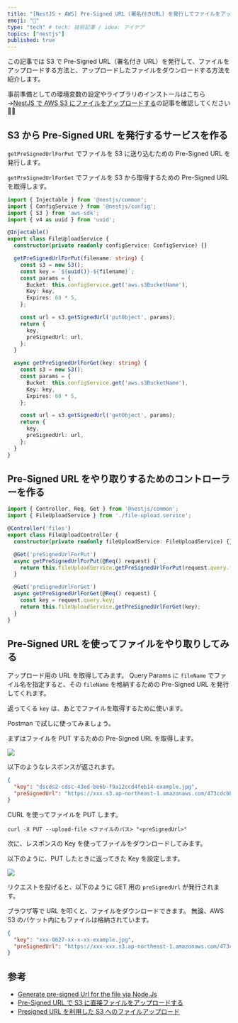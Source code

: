```yaml
---
title: "[NestJS + AWS] Pre-Signed URL (署名付きURL) を発行してファイルをアップロードする"
emoji: "🦁"
type: "tech" # tech: 技術記事 / idea: アイデア
topics: ["nestjs"]
published: true
---
```


この記事では S3 で Pre-Signed URL（署名付き URL）を発行して、ファイルをアップロードする方法と、アップロードしたファイルをダウンロードする方法を紹介します。

事前準備としての環境変数の設定やライブラリのインストールはこちら →[NestJS で AWS S3 にファイルをアップロードする](https://zenn.dev/fjsh/articles/nestjs-s3-file-upload)の記事を確認してください 🙇‍♂️

## S3 から Pre-Signed URL を発行するサービスを作る

`getPreSignedUrlForPut` でファイルを S3 に送り込むための Pre-Signed URL を発行します。

`getPreSignedUrlForGet` でファイルを S3 から取得するための Pre-Signed URL を取得します。

```ts:src/file-upload/file-upload.service.ts
import { Injectable } from '@nestjs/common';
import { ConfigService } from '@nestjs/config';
import { S3 } from 'aws-sdk';
import { v4 as uuid } from 'uuid';

@Injectable()
export class FileUploadService {
  constructor(private readonly configService: ConfigService) {}

  getPreSignedUrlForPut(filename: string) {
    const s3 = new S3();
    const key = `${uuid()}-${filename}`;
    const params = {
      Bucket: this.configService.get('aws.s3BucketName'),
      Key: key,
      Expires: 60 * 5,
    };

    const url = s3.getSignedUrl('putObject', params);
    return {
      key,
      preSignedUrl: url,
    };
  }

  async getPreSignedUrlForGet(key: string) {
    const s3 = new S3();
    const params = {
      Bucket: this.configService.get('aws.s3BucketName'),
      Key: key,
      Expires: 60 * 5,
    };

    const url = s3.getSignedUrl('getObject', params);
    return {
      key,
      preSignedUrl: url,
    };
  }
}
```

## Pre-Signed URL をやり取りするためのコントローラーを作る

```ts:src/file-upload/file-upload.controller.ts
import { Controller, Req, Get } from '@nestjs/common';
import { FileUploadService } from './file-upload.service';

@Controller('files')
export class FileUploadController {
  constructor(private readonly fileUploadService: FileUploadService) {}

  @Get('preSignedUrlForPut')
  async getPreSignedUrlForPut(@Req() request) {
    return this.fileUploadService.getPreSignedUrlForPut(request.query.fileName);
  }

  @Get('preSignedUrlForGet')
  async getPreSignedUrlForGet(@Req() request) {
    const key = request.query.key;
    return this.fileUploadService.getPreSignedUrlForGet(key);
  }
}
```

## Pre-Signed URL を使ってファイルをやり取りしてみる

アップロード用の URL を取得してみます。
Query Params に `fileName` でファイル名を指定すると、その `fileName` を格納するための Pre-Signed URL を発行してくれます。

返ってくる `key` は、あとでファイルを取得するために使います。

Postman で試しに使ってみましょう。

まずはファイルを PUT するための Pre-Signed URL を取得します。

![](https://storage.googleapis.com/zenn-user-upload/60f94b6f6b8b-20221218.jpg)

以下のようなレスポンスが返されます。

```json
{
  "key": "dscds2-cdsc-43ed-be6b-f9a12ccd4feb14-example.jpg",
  "preSignedUrl": "https://xxx.s3.ap-northeast-1.amazonaws.com/473cdcbb-0627-43ed-be6b-ds8jdsucsl-example.jpg?AWSAccessKeyId=Aucsd&Expires=16713341234&Signature=dsacs8%dsds%32c%3D"
}
```

CURL を使ってファイルを PUT します。

```shell
curl -X PUT --upload-file <ファイルのパス> "<preSignedUrl>"
```

次に、レスポンスの Key を使ってファイルをダウンロードしてみます。

以下のように、PUT したときに返ってきた Key を設定します。

![](https://storage.googleapis.com/zenn-user-upload/b7761e095345-20221218.jpg)

リクエストを投げると、以下のように GET 用の `preSignedUrl` が発行されます。

ブラウザ等で URL を叩くと、ファイルをダウンロードできます。
無論、AWS S3 のバケット内にもファイルは格納されています。

```json
{
  "key": "xxx-0627-xx-x-xx-example.jpg",
  "preSignedUrl": "https://xxx-xxx.s3.ap-northeast-1.amazonaws.com/473cdcbb-0627-43ed-be6b-f9a12c4feb14-example.jpg?AWSAccessKeyId=xxxxx&Expires=167133422218&Signature=xxx%xx%x%3D"
}
```

## 参考

- [Generate pre-signed Url for the file via Node.Js](https://rajputankit22.medium.com/generate-pre-signed-url-for-the-file-via-node-js-735f0b356644)
- [Pre-Signed URL で S3 に直接ファイルをアップロードする](https://qiita.com/gungungggun/items/c1dd5da5fced8c044e3c)
- [Presigned URL を利用した S3 へのファイルアップロード](https://kakehashi-dev.hatenablog.com/entry/2022/03/15/101500)
